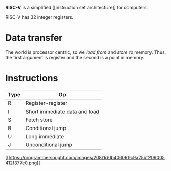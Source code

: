 **RISC-V** is a simplified [[instruction set architecture]] for computers.

RISC-V has 32 integer registers.

# Data transfer

The world is processor centric, so we _load from_ and _store to_ memory. Thus, the first argument is register and the second is a point in memory.

# Instructions

|Type|Op|
|---|-|
|R|Register-register|
|I|Short immediate data and load|
|S|Fetch store|
|B|Conditional jump|
|U|Long immediate|
|J|Unconditional jump|

[[https://programmersought.com/images/208/1d0b406069c9a25bf209005412f377e0.png]]